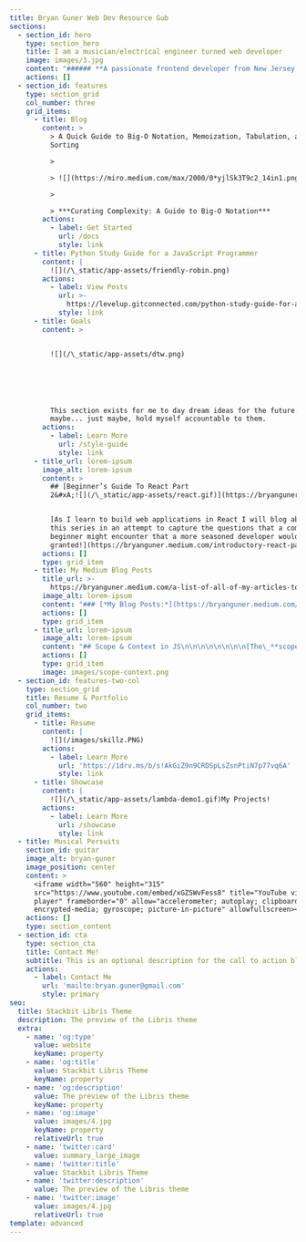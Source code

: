 ```yaml
---
title: Bryan Guner Web Dev Resource Gub
sections:
  - section_id: hero
    type: section_hero
    title: I am a musician/electrical engineer turned web developer
    image: images/3.jpg
    content: "###### **A passionate frontend developer from New Jersey U.S.A**\n\n[](https://www.vagrantup.com/)[![](https://img.icons8.com/color/96/000000/gmail.png)](mailto:bryan.guner@gmail.com)[![](https://img.icons8.com/color/96/000000/youtube.png)](https://www.youtube.com/channel/UC9-rYyUMsnEBK8G8fCyrXXA/videos)[![](https://img.icons8.com/color/96/000000/instagram-new.png)](https://www.instagram.com/bgoonz/?hl=en)[![](https://img.icons8.com/color/96/000000/pinterest--v1.png)](https://www.pinterest.com/bryanguner/\\_saved/)[![](https://img.icons8.com/color/96/000000/linkedin.png)](https://www.linkedin.com/in/bryan-guner-046199128/)\_[![](https://img.icons8.com/color/96/000000/medium-logo.png)](https://bryanguner.medium.com/)\n\n[](https://webpack.js.org/)[\_](https://www.adobe.com/products/xd.html)\nI've been experimenting with:\n\n###### [![](https://camo.githubusercontent.com/dd4b2422ed3bfc9da88c43d18550375c66f9584327dff7ecc19315ce50b96f07/68747470733a2f2f7777772e766563746f726c6f676f2e7a6f6e652f6c6f676f732f66697265626173652f66697265626173652d69636f6e2e737667)\_](https://firebase.google.com/)[![](https://camo.githubusercontent.com/ba9df1e4c5f7c9f6503f2668f03a934b4553c5840dd6067ee1ab013c2af86afc/68747470733a2f2f7777772e766563746f726c6f676f2e7a6f6e652f6c6f676f732f6761747362796a732f6761747362796a732d69636f6e2e737667)\_](https://www.gatsbyjs.com/)[![](https://camo.githubusercontent.com/582944f6627732531ce1a2e20ad43538d1896e16a5f159ea28fd137dbb8e798a/68747470733a2f2f7777772e766563746f726c6f676f2e7a6f6e652f6c6f676f732f676f6f676c655f636c6f75642f676f6f676c655f636c6f75642d69636f6e2e737667)\_](https://cloud.google.com/)[![](https://camo.githubusercontent.com/fbfcb9e3dc648adc93bef37c718db16c52f617ad055a26de6dc3c21865c3321d/68747470733a2f2f7777772e766563746f726c6f676f2e7a6f6e652f6c6f676f732f6769742d73636d2f6769742d73636d2d69636f6e2e737667)\_](https://git-scm.com/)[![](https://camo.githubusercontent.com/07c382b68200c1a86d52d1682346e73e038b2f160c9afbc0af773fb3646882c8/68747470733a2f2f7777772e766563746f726c6f676f2e7a6f6e652f6c6f676f732f6772617068716c2f6772617068716c2d69636f6e2e737667)\_](https://graphql.org/)[![](https://camo.githubusercontent.com/df12cb598044a3f38efc1f45e3580558c324cf8789b79487125044eeebcc4dee/68747470733a2f2f7777772e766563746f726c6f676f2e7a6f6e652f6c6f676f732f6865726f6b752f6865726f6b752d69636f6e2e737667)\_](https://heroku.com/)[\_](https://www.w3.org/html/)[![](https://camo.githubusercontent.com/9e245893108b5ca27e7ac3d4a802d513f657b32aa7b5765bd92df7fb55d0ed54/68747470733a2f2f7777772e766563746f726c6f676f2e7a6f6e652f6c6f676f732f61646f62655f696c6c7573747261746f722f61646f62655f696c6c7573747261746f722d69636f6e2e737667)\_](https://www.adobe.com/in/products/illustrator.html)[\_](https://developer.mozilla.org/en-US/docs/Web/JavaScript)[![](https://camo.githubusercontent.com/d7a4f32c1f2f389d3db9810abfe171cd5d68f9239d2918f975845faf0cbbb70c/68747470733a2f2f7777772e766563746f726c6f676f2e7a6f6e652f6c6f676f732f6a656b796c6c72622f6a656b796c6c72622d69636f6e2e737667)\_](https://jekyllrb.com/)[![](https://camo.githubusercontent.com/e2046333bbd304d658f954a536f663f793365a2b2d1f687a6559faa9491c7cc0/68747470733a2f2f7777772e766563746f726c6f676f2e7a6f6e652f6c6f676f732f6b756265726e657465732f6b756265726e657465732d69636f6e2e737667)\_](https://kubernetes.io/)[\_](https://www.linux.org/)[\_](https://www.mathworks.com/)[![](https://camo.githubusercontent.com/4253eb6921d60a216772940978dea3a0cf2113f2f29b5545720d3b5b6960e467/68747470733a2f2f7777772e766563746f726c6f676f2e7a6f6e652f6c6f676f732f6d6f6368616a732f6d6f6368616a732d69636f6e2e737667)\_](https://mochajs.org/)[\_](https://www.mongodb.com/)[\_](https://www.postgresql.org/)[![](https://camo.githubusercontent.com/93b32389bf746009ca2370de7fe06c3b5146f4c99d99df65994f9ced0ba41685/68747470733a2f2f7777772e766563746f726c6f676f2e7a6f6e652f6c6f676f732f676574706f73746d616e2f676574706f73746d616e2d69636f6e2e737667)\_](https://postman.com/)[\_](https://www.python.org/)[![](https://camo.githubusercontent.com/c895dcc921b7591d8133f091d69bce4de301c6834af8a201d6a25237c80524cf/68747470733a2f2f7777772e766563746f726c6f676f2e7a6f6e652f6c6f676f732f7079746f7263682f7079746f7263682d69636f6e2e737667)\_](https://pytorch.org/)[\_](https://www.selenium.dev/)[![](https://camo.githubusercontent.com/1b8a779f280e099e2d67ab949dad604e25ce0d321e66474c04430201790b3874/68747470733a2f2f7777772e766563746f726c6f676f2e7a6f6e652f6c6f676f732f73716c6974652f73716c6974652d69636f6e2e737667)\_](https://www.sqlite.org/)[![](https://camo.githubusercontent.com/b861b92581ad5a7b81147073d729eda727f71985d72f3dd198e0afd792a6f9de/68747470733a2f2f7777772e766563746f726c6f676f2e7a6f6e652f6c6f676f732f74656e736f72666c6f772f74656e736f72666c6f772d69636f6e2e737667)\_](https://www.tensorflow.org/)[![](https://camo.githubusercontent.com/12a65fb0beb7c1463b472782e6349e1b9be56be1b3d3e30a510831f4cd5ce43f/68747470733a2f2f7777772e766563746f726c6f676f2e7a6f6e652f6c6f676f732f7472617669732d63692f7472617669732d63692d69636f6e2e737667)\_](https://travis-ci.org/)[\_](https://www.typescriptlang.org/)[![](https://camo.githubusercontent.com/8ce24bc85eb4a64c6ad571675cbc7dca48a49feea462d572204505907c6ca957/68747470733a2f2f7777772e766563746f726c6f676f2e7a6f6e652f6c6f676f732f76616772616e7475702f76616772616e7475702d69636f6e2e737667)\_](https://www.vagrantup.com/)\n"
    actions: []
  - section_id: features
    type: section_grid
    col_number: three
    grid_items:
      - title: Blog
        content: >
          > A Quick Guide to Big-O Notation, Memoization, Tabulation, and
          Sorting 

          >

          > ![](https://miro.medium.com/max/2000/0*yjlSk3T9c2_14in1.png)

          >

          > ***Curating Complexity: A Guide to Big-O Notation***
        actions:
          - label: Get Started
            url: /docs
            style: link
      - title: Python Study Guide for a JavaScript Programmer
        content: |
          ![](/\_static/app-assets/friendly-robin.png)
        actions:
          - label: View Posts
            url: >-
              https://levelup.gitconnected.com/python-study-guide-for-a-native-javascript-developer-5cfdf3d2bdfb
            style: link
      - title: Goals
        content: >


          ![](/\_static/app-assets/dtw.png)






          This section exists for me to day dream ideas for the future... and
          maybe... just maybe, hold myself accountable to them.
        actions:
          - label: Learn More
            url: /style-guide
            style: link
      - title_url: lorem-ipsum
        image_alt: lorem-ipsum
        content: >
          ## [Beginner’s Guide To React Part
          2&#xA;![](/\_static/app-assets/react.gif)](https://bryanguner.medium.com/introductory-react-part-2-cda01615a186)


          [As I learn to build web applications in React I will blog about it in
          this series in an attempt to capture the questions that a complete
          beginner might encounter that a more seasoned developer would take for
          granted!](https://bryanguner.medium.com/introductory-react-part-2-cda01615a186)
        actions: []
        type: grid_item
      - title: My Medium Blog Posts
        title_url: >-
          https://bryanguner.medium.com/a-list-of-all-of-my-articles-to-link-to-future-posts-1f6f88ebdf5b
        image_alt: lorem-ipsum
        content: "### [*My Blog Posts:*](https://bryanguner.medium.com/a-list-of-all-of-my-articles-to-link-to-future-posts-1f6f88ebdf5b)\n\n[\\*\\*![](/\\_static/app-assets/posts1.png)](https://bryanguner.medium.com/a-list-of-all-of-my-articles-to-link-to-future-posts-1f6f88ebdf5b)\n\n[Postgresql\_Cheat\_Sheet,\_Everything\_You\_Need\_to\_Get\_Started\_With\_VSCode\_+\_Extensions\_&\_Resources,\_Super\_Simple\_Intro\_To\_HTML,\_Understanding\_Git\_(A\_Beginners\_Guide\_Containing\_Cheat\_Sheets\_&\_Resources),\_Git-Tricks,\_Lists\_Stacks\_and\_Queue’s\_In\_JavaScript,\_Web\_Development\_Resources\_Part\_3,\_My\_‘awesome’\_list\_of\_JavaScript\_resources,\_The\_Best\_Cloud-Based\_Code\_Playgrounds\_of\_2021\_(Part\_1) ...etc....](https://bryanguner.medium.com/a-list-of-all-of-my-articles-to-link-to-future-posts-1f6f88ebdf5b)\n"
        actions: []
        type: grid_item
      - title_url: lorem-ipsum
        image_alt: lorem-ipsum
        content: "## Scope & Context in JS\n\n\n\n\n\n\n\n[The\_**scope**\_of a program in JavaScript is the set of variables that are available for use within the program. If a variable or other expression is not in the current scope, then it is unavailable for use. If we declare a variable, this variable will only be valid in the scope where we declared it. We can have nested scopes, but we'll see that in a little bit.](https://dev.to/bgoonz/scope-and-context-in-javascript-5cma)\n"
        actions: []
        type: grid_item
        image: images/scope-context.png
  - section_id: features-two-col
    type: section_grid
    title: Resume & Portfolio
    col_number: two
    grid_items:
      - title: Resume
        content: |
          ![](/images/skillz.PNG)
        actions:
          - label: Learn More
            url: 'https://1drv.ms/b/s!AkGiZ9n9CRDSpLsZsnPtiN7p77vq6A'
            style: link
      - title: Showcase
        content: |
          ![](/\_static/app-assets/lambda-demo1.gif)My Projects!
        actions:
          - label: Learn More
            url: /showcase
            style: link
  - title: Musical Persuits
    section_id: guitar
    image_alt: bryan-guner
    image_position: center
    content: >
      <iframe width="560" height="315"
      src="https://www.youtube.com/embed/xGZSWvFess8" title="YouTube video
      player" frameborder="0" allow="accelerometer; autoplay; clipboard-write;
      encrypted-media; gyroscope; picture-in-picture" allowfullscreen></iframe>
    actions: []
    type: section_content
  - section_id: cta
    type: section_cta
    title: Contact Me!
    subtitle: This is an optional description for the call to action block.
    actions:
      - label: Contact Me
        url: 'mailto:bryan.guner@gmail.com'
        style: primary
seo:
  title: Stackbit Libris Theme
  description: The preview of the Libris theme
  extra:
    - name: 'og:type'
      value: website
      keyName: property
    - name: 'og:title'
      value: Stackbit Libris Theme
      keyName: property
    - name: 'og:description'
      value: The preview of the Libris theme
      keyName: property
    - name: 'og:image'
      value: images/4.jpg
      keyName: property
      relativeUrl: true
    - name: 'twitter:card'
      value: summary_large_image
    - name: 'twitter:title'
      value: Stackbit Libris Theme
    - name: 'twitter:description'
      value: The preview of the Libris theme
    - name: 'twitter:image'
      value: images/4.jpg
      relativeUrl: true
template: advanced
---
```

